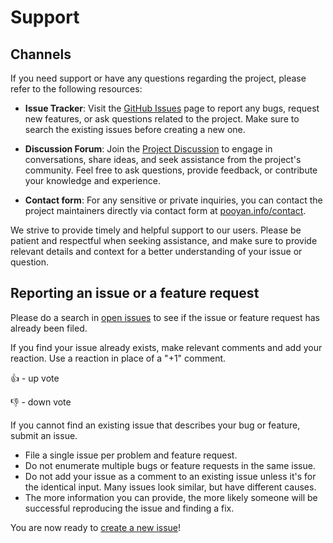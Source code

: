 # Support

## Channels

If you need support or have any questions regarding the project, please refer to the following resources:

- **Issue Tracker**: Visit the [GitHub Issues](https://github.com/digi-wolk/oss-license-auditor/issues) page
  to report any bugs, request new features, or ask questions related to the project. Make sure to search the existing
  issues before creating a new one.

- **Discussion Forum**: Join
  the [Project Discussion](https://github.com/digi-wolk/oss-license-auditor/discussions) to engage in
  conversations, share ideas, and seek assistance from the project's community. Feel free to ask questions, provide
  feedback, or contribute your knowledge and experience.

- **Contact form**: For any sensitive or private inquiries, you can contact the project maintainers directly via contact
  form at [pooyan.info/contact](https://pooyan.info/contact).

We strive to provide timely and helpful support to our users. Please be patient and respectful when seeking assistance,
and make sure to provide relevant details and context for a better understanding of your issue or question.

## Reporting an issue or a feature request

Please do a search in [open issues](https://github.com/digi-wolk/oss-license-auditor/issues) to see if the issue or
feature request has already been filed.

If you find your issue already exists, make relevant comments and add your reaction.
Use a reaction in place of a "+1" comment.

:+1: - up vote

:-1: - down vote

If you cannot find an existing issue that describes your bug or feature, submit an issue.

* File a single issue per problem and feature request.
* Do not enumerate multiple bugs or feature requests in the same issue.
* Do not add your issue as a comment to an existing issue unless it's for the identical input. Many issues look similar, but have different causes.
* The more information you can provide, the more likely someone will be successful reproducing the issue and finding a fix.

You are now ready to [create a new issue](https://github.com/digi-wolk/oss-license-auditor/issues/new)!
